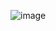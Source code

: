 ![image](https://user-images.githubusercontent.com/76895421/142618437-05e02d09-3185-4752-a059-4f7a35044e5f.png)
